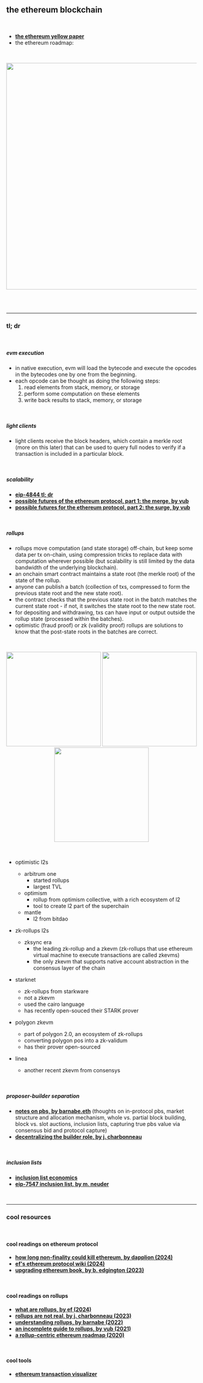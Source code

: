 ## the ethereum blockchain 

<br>

* **[the ethereum yellow paper](https://ethereum.github.io/yellowpaper/paper.pdf)**
* the ethereum roadmap:

<br>
<p align="center">
<img width="600"  src="https://user-images.githubusercontent.com/1130416/234419153-76ab9f89-00e8-48e7-93c4-c8d880ec2007.png">
</p>
<br>

<br>

---

### tl; dr

<br>

##### evm execution 

* in native execution, evm will load the bytecode and execute the opcodes in the bytecodes one by one from the beginning.
* each opcode can be thought as doing the following steps:
  1. read elements from stack, memory, or storage
  2. perform some computation on these elements
  3. write back results to stack, memory, or storage

<br>

##### light clients

* light clients receive the block headers, which contain a merkle root (more on this later) that can be used to query full nodes to verify if a transaction is included in a particular block.

<br>

##### scalability

* **[eip-4844 tl; dr](eip-4844.md)**
* **[possible futures of the ethereum protocol, part 1: the merge, by vub](https://vitalik.eth.limo/general/2024/10/14/futures1.html)**
* **[possible futures for the ethereum protocol, part 2: the surge, by vub](https://vitalik.eth.limo/general/2024/10/17/futures2.html)**

<br>

##### rollups

* rollups move computation (and state storage) off-chain, but keep some data per tx on-chain, using compression tricks to replace data with computation wherever possible (but scalability is still limited by the data bandwidth of the underlying blockchain).
* an onchain smart contract maintains a state root (the merkle root) of the state of the rollup.
* anyone can publish a batch (collection of txs, compressed to form the previous state root and the new state root).
* the contract checks that the previous state root in the batch matches the current state root - if not, it switches the state root to the new state root.
* for depositing and withdrawing, txs can have input or output outside the rollup state (processed within the batches).
* optimistic (fraud proof) or zk (validity proof) rollups are solutions to know that the post-state roots in the batches are correct.

<br>

<p align="center">
<img width="250" src="https://user-images.githubusercontent.com/1130416/234379326-901ed83c-4bc5-4c97-bad8-3b9d96dfb1b7.png">
<img width="250" src="https://user-images.githubusercontent.com/1130416/234935489-f65f98a0-a6ac-4b86-b40d-e4aac97733b7.png">
<img width="250" src="https://user-images.githubusercontent.com/1130416/234379163-f55493b4-7ad5-4d0d-9021-0f722cbe34a6.png">
</p>

<br>

* optimistic l2s 
  * arbitrum one
    - started rollups
    - largest TVL
  * optimism
    - rollup from optimism collective, with a rich ecosystem of l2
    - tool to create l2 part of the superchain
  * mantle
    - l2 from bitdao

* zk-rollups l2s
  - zksync era
    - the leading zk-rollup and a zkevm (zk-rollups that use ethereum virtual machine to execute transactions are called zkevms)
    - the only zkevm that supports native account abstraction in the consensus layer of the chain
* starknet
  - zk-rollups from starkware
  - not a zkevm
  - used the cairo language
  - has recently open-souced their STARK prover
* polygon zkevm
  - part of polygon 2.0, an ecosystem of zk-rollups
  - converting polygon pos into a zk-validum
  - has their prover open-sourced
* linea
  - another recent zkevm from consensys

<br>

##### proposer-builder separation

* **[notes on pbs, by barnabe.eth](https://barnabe.substack.com/p/pbs)** (thoughts on in-protocol pbs, market structure and allocation mechanism, whole vs. partial block building, block vs. slot auctions, inclusion lists, capturing true pbs value via consensus bid and protocol capture)
* **[decentralizing the builder role, by j. charbonneau](https://joncharbonneau.substack.com/p/decentralizing-the-builder-role)**

<br>

##### inclusion lists

* **[inclusion list economics](https://efdn.notion.site/Inclusion-list-economics-b0d61d0e21a74963a54448e48d9adc8a)**
* **[eip-7547 inclusion list, by m. neuder](https://ethereum-magicians.org/t/eip-7547-inclusion-lists/17474)**

<br>


---

### cool resources

<br>

#### cool readings on ethereum protocol

* **[how long non-finality could kill ethereum, by dapplion (2024)](https://www.youtube.com/watch?v=z2jafwPFLaQ)**
* **[ef's ethereum protocol wiki (2024)](https://epf.wiki/#/)**
* **[upgrading ethereum book, by b. edgington (2023)](https://eth2book.info/)**

<br>

#### cool readings on rollups


* **[what are rollups, by ef (2024)](https://ethereum.org/en/developers/docs/scaling/zk-rollups/)**
* **[rollups are not real, by j. charbonneau (2023)](https://joncharbonneau.substack.com/p/rollups-arent-real)**
* **[understanding rollups, by barnabe (2022)](https://barnabe.substack.com/p/understanding-rollup-economics-from?s=r)**
* **[an incomplete guide to rollups, by vub (2021)](https://vitalik.ca/general/2021/01/05/rollup.html)**
* **[a rollup-centric ethereum roadmap (2020)](https://ethereum-magicians.org/t/a-rollup-centric-ethereum-roadmap/4698)**

<br>

#### cool tools

* **[ethereum transaction visualizer](https://github.com/naddison36/tx2uml)**

